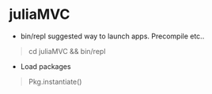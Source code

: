 # juliaMVC

- bin/repl suggested way to launch apps. Precompile etc..
> cd juliaMVC && bin/repl

- Load packages
> Pkg.instantiate()
